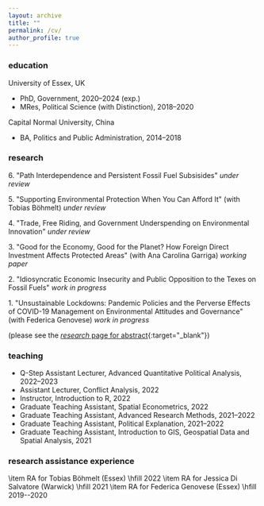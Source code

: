 ```yaml
---
layout: archive
title: ""
permalink: /cv/
author_profile: true
---
```

### education
University of Essex, UK 
- PhD, Government, 2020&ndash;2024 (exp.)
- MRes, Political Science (with Distinction), 2018&ndash;2020

Capital Normal University, China
- BA, Politics and Public Administration, 2014&ndash;2018

### research
6\. "Path Interdependence and Persistent Fossil Fuel Subsisides" _under review_

5\. "Supporting Environmental Protection When You Can Afford It" (with Tobias Böhmelt) _under review_

4\. "Trade, Free Riding, and Government Underspending on Environmental Innovation" _under review_

3\. "Good for the Economy, Good for the Planet? How Foreign Direct Investment Affects Protected Areas" (with Ana Carolina Garriga) _working paper_

2\. "Idiosyncratic Economic Insecurity and Public Opposition to the Texes on Fossil Fuels" _work in progress_

1\. "Unsustainable Lockdowns: Pandemic Policies and the Perverse Effects of COVID-19 Management on Environmental Attitudes and Governance" (with Federica Genovese) _work in progress_

(please see the [_research_ page for abstract](/research/){:target="_blank"})

### teaching
- Q-Step Assistant Lecturer, Advanced Quantitative Political Analysis, 2022&ndash;2023
- Assistant Lecturer, Conflict Analysis, 2022
- Instructor, Introduction to R, 2022
- Graduate Teaching Assistant, Spatial Econometrics, 2022
- Graduate Teaching Assistant, Advanced Research Methods, 2021&ndash;2022
- Graduate Teaching Assistant, Political Explanation, 2021&ndash;2022
- Graduate Teaching Assistant, Introduction to GIS, Geospatial Data and Spatial Analysis, 2021

### research assistance experience
\item RA for Tobias Böhmelt (Essex) \hfill 2022
\item RA for Jessica Di Salvatore (Warwick) \hfill 2021
\item RA for Federica Genovese (Essex) \hfill 2019--2020